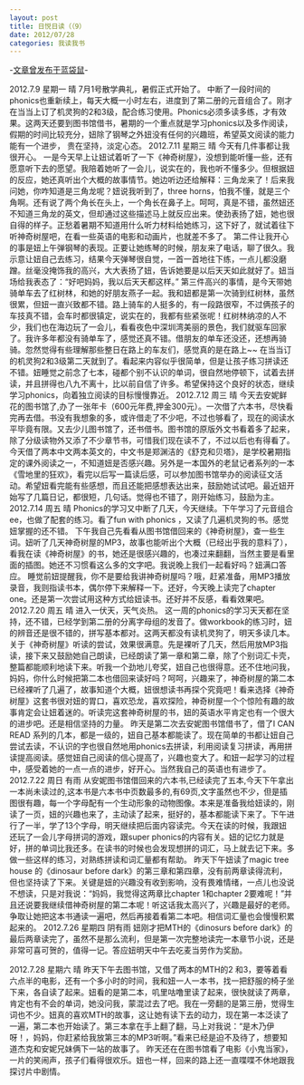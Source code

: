 ```yaml
---
layout: post
title: 日悦日读（（9）
date: 2012/07/28
categories: 我读我书
---
```


-[文章曾发布于蓝袋鼠](http://landaishu.hi2net.com/home/blog_read.asp?id=4175&blogid=104276)-



2012.7.9 星期一 晴
7月1号散学典礼，暑假正式开始了。
 中断了一段时间的phonics也重新续上，每天大概一小时左右，进度到了第二册的元音组合了。刚才在当当上订了机灵狗的2和3级，配合练习使用。Phonics必须多读多练，才有效果。这两天还要到图书馆借书，暑期的一个重点就是学习phonics以及多作阅读，假期的时间比较充分，妞除了钢琴之外妞没有任何的兴趣班，希望英文阅读的能力能有一个进步，
 贵在坚持，淡定心态。
2012.7.11 星期三 晴
 今天有几件事都让我很开心。
 一是今天早上让妞试着听了一下《神奇树屋》，没想到能听懂一些，还有愿意听下去的愿望。我陪着她听了一会儿，说实在的，我也听不懂多少。但根据妞的反应，她还真听出个大概的故事情节。她边听边还给解释：三角龙来了！后来我问她，你咋知道是三角龙呢？妞说我听到了，three horns，怕我不懂，就是三个角啊。还有说了两个角长在头上，一个角长在鼻子上。呵呵，真是不错，虽然妞还不知道三角龙的英文，但却通过这些描述马上就反应出来。使劲表扬了妞，她也很自得的样子。正愁着暑期不知道用什么听力材料给她练习，这下好了，就试着往下听神奇树屋吧，在看一些英语的电影和动画片，也就差不多了。
 第二件让我开心的事是妞上午弹钢琴的表现。正要让她练琴的时候，朋友来了电话，聊了很久。我示意让妞自己去练习，结果今天弹琴很自觉，一首一首地往下练，一点儿都没磨蹭。丝毫没掩饰我的高兴，大大表扬了妞，告诉她要是以后天天如此就好了。妞当场给我表态了：“好吧妈妈，我以后天天都这样。”
 第三件高兴的事情，是今天带她骑单车去了红树林，和她的好朋友燕子一起。我和妞都是第一次骑到红树林，虽然很累，但妞一直兴致都不错。路上骑车的人挺多的，有一段路很窄，不过俩孩子的车技真不错，会车时都很镇定，说实在的，我都有些紧张呢！红树林纳凉的人不少，我们也在海边玩了一会儿，看看夜色中深圳湾美丽的景色，我们就驱车回家了。我许多年都没有骑单车了，感觉还真不错。借朋友的单车还没还，还想再骑骑。忽然觉得有些理解那些整日在路上的车友们，感觉真的是在路上~~
 在当当订的机灵狗2和3级第二天就到了。看起来内容似乎很简单，但是让孩子练习拼读还不错。妞睡觉之前念了七本，碰都个别不认识的单词，很自然地停顿下，试着去拼读，并且拼得也八九不离十，比以前自信了许多。希望保持这个良好的状态，继续学习phonics，向着独立阅读的目标慢慢靠近。
2012.7.12 周三 晴
 今天去安妮鲜花的图书馆了,办了一张年卡（600元年费,押金300元）。一次借了六本书，尽快看完再去借。书没有我想象的多，或许借走了不少吧，不过也够看了，现在的阅读水平毕竟有限。又去少儿图书馆了，还书借书。图书馆的原版外文书看着多了起来，除了分级读物外又添了不少章节书，可惜我们现在读不了，不过以后也有得看了。今天借了两本中文两本英文的，中文书是郑渊洁的《舒克和贝塔》，是学校暑期指定的课外阅读之一，不知道妞是否感兴趣。另外是一本国外的老鼠记者系列的一本《雪地里的狂欢》，看完以后写一篇读后感，可以参加图书馆举办的阅读征文活动。希望妞看完能有些感想，而且还能把感想表达出来，鼓励她试试吧。最近妞开始写了几篇日记，都很短，几句话。觉得也不错了，刚开始练习，鼓励为主。
2012.7.14 周五 晴
 Phonics的学习又中断了几天，今天继续。下午学习了元音组合ee，也做了配套的练习。看了fun with phonics ，又读了几遍机灵狗的书。感觉妞掌握的还不错。
 下午我自己先看看从图书馆借回来的《神奇树屋》，查一些生词。妞听了几天神奇树屋的MP3，故事也能听出个大概（已经出乎我的意料了），看我在读《神奇树屋》的书，她还是很感兴趣的，也凑过来翻翻，当然主要是看里面的插图。她还不习惯看这么多的文字吧。我说晚上我们一起看好吗？妞满口答应。
 睡觉前妞提醒我，你不是要给我讲神奇树屋吗？哦，赶紧准备，用MP3播放录音，我则指读书本，偶尔停下来解释一下。还好，今天晚上读完了chapter one。还是第一次尝试用这种方式给妞读书。还好并不反感，看看效果吧。
2012.7.20 周五 晴
 进入一伏天，天气炎热。
 这一周的phonics的学习天天都在坚持，还不错，已经学到第二册的分离字母组的发音了。做workbook的练习时，妞的辨音还是很不错的，拼写基本都对。这两天都没有读机灵狗了，明天多读几本。
 关于《神奇树屋》听读的尝试，效果很满意。先是裸听了几天，然后用放MP3指读，接下来又鼓励她自己朗读，已经朗读了第一章和第二章，除了个别词汇卡壳，整篇都能顺利地读下来。听我一个劲地儿夸奖，妞自己也很得意。还不住地问我，妈妈，你什么时候把第二本也借回来读好吗？呵呵，兴趣来了，神奇树屋的第二本已经裸听了几遍了，故事知道个大概，妞很想读书再探个究竟吧！看来选择《神奇树屋》这套书很对妞的胃口，喜欢恐龙，喜欢探险，神奇树屋一个个惊险有趣的故事肯定会让妞着迷的。听读完这套神奇树屋的书，妞的英语水平肯定也有一个很大的进步吧。还是相信坚持的力量。
 昨天是第二次去安妮图书馆借书了，借了I CAN READ 系列的几本，都是一级的，妞自己基本都能读了。现在简单的书都让妞自己尝试去读，不认识的字也很自然地用phonics去拼读，利用阅读复习拼读，再用拼读提高阅读。感觉妞自己阅读的信心提高了，兴趣也变大了。和妞一起学习的过程中，感受着她的一点一点的进步，好开心。当然我自己的英语也有进步了。
2012.7.22 周日 有雨
 从安妮图书馆借回来的六本书,已经读完了五本,今天下午拿出一本尚未读过的<Curious George Learns the Alphabet>,这本书是六本书中页数最多的,有69页,文字虽然也不少，但是插图很有趣，每一个字母配有一个生动形象的动物图像。本来是准备我给妞读的，刚读了一页，妞的兴趣也来了，主动读了起来，挺好的，基本都能读下来了。下午进行了一半，学了13个字母，明天继续把后面内容读完。今天在读<Curious George Learns the Alphabet>的时候，我跟妞还玩了一会儿字母拼词的游戏，跟super phonics的内容有关。妞的记忆力就是好，拼的单词比我还多。在读书的时候也会发现想拼的词汇，马上就去记下来。多做一些这样的练习，对熟练拼读和词汇量都有帮助。
 昨天下午妞读了magic tree house 的《dinosaur before dark》的第三章和第四章，没有前两章读得流利，但也坚持读了下来。关键是妞的兴趣没有收到影响，没有畏难情绪，一点儿也没说不想读，只是对我说：“妈妈，我觉得这两章比chapter 1和chapter 2要难呢！”并且还说要我继续借神奇树屋的第二本呢！听这话我太高兴了，兴趣是最好的老师。争取让她把这本书通读一遍吧，然后再接着看第二本吧。相信词汇量也会慢慢积累起来的。
2012.7.26 星期四 阴有雨
 妞刚才把MTH的《dinosurs before dark》的最后两章读完了，虽然不是那么流利，但是第一次完整地读完一本章节小说，还是非常可喜可贺的，值得一记。答应妞明天中午去吃麦当劳作为奖励。

2012.7.28 星期六 晴
 昨天下午去图书馆，又借了两本的MTH的2 和3，要等着看六点半的电影，还有一个多小时的时间，我和妞一人一本书，找一把舒服的椅子坐下来，各自读了起来。妞看的是第二本，叽里咕噜里读了起来，很快就读了两章，肯定也有不会的单词，她没问我，蒙混过去了吧。我在一旁翻的是第三册，觉得生词也不少。妞真的喜欢MTH的故事，这让她有读下去的动力，现在第一本泛读了一遍，第二本也开始读了。第三本拿在手上翻了翻，马上对我说：“是木乃伊呀！，妈妈，你赶紧给我放第三本的MP3听啊。”看来已经是迫不及待了，想要知道杰克和安妮兄妹俩下一站的故事了。
 昨天还在在图书馆看了电影《小鬼当家》，一片的笑闹声，孩子们看得很欢乐。妞也一样，回来的路上还一直喋喋不休地跟我探讨片中剧情。